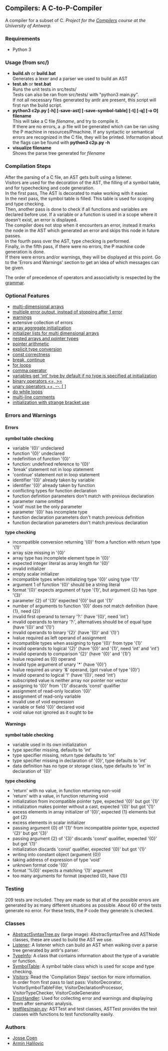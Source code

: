 ## Compilers: A C-to-P-Compiler

A compiler for a subset of C. _Project for the [Compilers](https://www.uantwerpen.be/popup/opleidingsonderdeel.aspx?catalognr=1001WETTEL&taal=en&aj=2015) course at the University of Antwerp._

### Requirements

*   Python 3

### Usage (from src/)

*   **build.sh** or **build.bat**  
    Generates a lexer and a parser we used to build an AST
*   **test.sh** or **test.bat**  
    Runs the unit tests in src/tests/  
    Tests can also be ran from src/tests/ with "python3 main.py".  
    If not all necessary files generated by antlr are present, this script will first run the build script.
*   **python3 c2p.py [-h] [-save-ast] [-save-symbol-table] [-t] [-q] [-o O] filename**  
    This will take a C file _filename_, and try to compile it.  
    If there are no errors, a .p file will be generated which can be ran using the P machine in resources/Pmachine. If any syntactic or semantical errors are recognized in the C file, they will be printed.
    Information about the flags can be found with **python3 c2p.py -h**
*   **visualize filename**  
    Shows the parse tree generated for _filename_

### Compilation Steps

After the parsing of a C file, an AST gets built using a listener.  
Visitors are used for the decoration of the AST, the filling of a symbol table, and for typechecking and code generation.  
In the first pass, The AST is decorated to make working with it easier.  
In the next pass, the symbol table is filled. This table is used for scoping and type checking.  
Then, another pass is done to check if all functions and variables are declared before use. If a variable or a function is used in a scope where it doesn't exist, an error is displayed.  
The compiler does not stop when it encounters an error, instead it marks the node in the AST which generated an error and skips this node in future passes.  
In the fourth pass over the AST, type checking is performed.  
Finally, in the fifth pass, if there were no errors, the P machine code generation is done.  
If there were errors and/or warnings, they will be displayed at this point. Go to the 'Errors and Warnings' section to get an idea of which messages can be given.

The order of precedence of operators and associativity is respected by the [grammar](src/C.g4).

### Optional Features

*   [multi-dimensional arrays](src/tests/programs/matrixMultiplication.c)
*   [multiple error output, instead of stopping after 1 error](src/tests/variable-declarations/char-arrays-pointers.txt)
*   [warnings](src/tests/function-declarations/22.txt)
*   extensive collection of errors
*   [array aggregate initialization](src/tests/misc/multidimensional-arrays.c)
*   [initializer lists for multi dimensional arrays](src/tests/misc/multidimensional-arrays.c)
*   [nested arrays and pointer types](src/tests/variable-declarations/multi-arrays-pointers.c)
*   [pointer arithmetic](src/tests/binary-operators/pointer-arithmetic.c)
*   [explicit type conversion](src/tests/programs/areaCirclePointer.c)
*   [const correctness](src/tests/const/10.c)
*   [break, continue](src/tests/misc/for-and-while.c)
*   [for loops](src/tests/misc/for-and-while.c)
*   [comma operator](src/tests/misc/global-var.c)
*   [variables get 'int' type by default if no type is specified at initialization](src/tests/function-declarations/23.c)
*   [binary operators <=, >=](src/tests/binary-operators/correct-literals.c)
*   [unary operators ++, --, [ ]](src/tests/unary-operators/5.c)
*   [do while loops](src/tests/misc/flow-control.c)
*   [multi-line comments](src/tests/programs/primsAlgorithm.c)
*   [initialization with strange bracket use](src/tests/variable-declarations/strange-brackets.c)

### Errors and Warnings

#### Errors

**symbol table checking**

*   variable '{0}' undeclared
*   function '{0}' undeclared
*   redefinition of function '{0}'
*   function: undefined reference to '{0}'
*   'break' statement not in loop statement
*   'continue' statement not in loop statement
*   identifier '{0}' already taken by variable
*   identifier '{0}' already taken by function
*   conflicting types for function declaration
*   function definition parameters don't match with previous declaration
*   parameter name omitted
*   'void' must be the only parameter
*   parameter '{0}' has incomplete type
*   function declaration parameters don't match previous definition
*   function declaration parameters don't match previous declaration

**type checking**

*   incompatible conversion returning '{0}' from a function with return type '{1}'
*   array size missing in '{0}'
*   array type has incomplete element type in '{0}'
*   expected integer literal as array length for '{0}'
*   invalid initializer
*   empty scalar initializer
*   incompatible types when initializing type '{0}' using type '{1}'
*   argument 1 of function '{0}' should be a string literal
*   format '{0}' expects argument of type '{1}', but argument {2} has type '{3}'
*   parameter {2} of '{3}' expected '{0}' but got '{1}'
*   number of arguments to function '{0}' does not match definition (have {1}, need {2})
*   invalid first operand to ternary '?:' (have '{0}', need 'int')
*   invalid operands to ternary '?:', alternatives should be of equal type (have '{0}' and '{1}')
*   invalid operands to binary '{2}' (have '{0}' and '{1}')
*   lvalue required as left operand of assignment
*   incompatible types when assigning to type '{0}' from type '{1}'
*   invalid operands to logical '{2}' (have '{0}' and '{1}', need 'int' and 'int')
*   invalid operands to comparison '{2}' (have '{0}' and '{1}')
*   lvalue required as {0} operand
*   invalid type argument of unary '*' (have '{0}')
*   lvalue required as unary '&' operand, (got rvalue of type '{0}')
*   invalid operand to logical '!' (have '{0}', need 'int')
*   subscripted value is neither array nor pointer nor vector
*   assigning to '{0}' from '{1}' discards 'const' qualifier
*   assignment of read-only location '{0}'
*   assignment of read-only variable
*   invalid use of void expression
*   variable or field '{0}' declared void
*   void value not ignored as it ought to be

#### Warnings

**symbol table checking**

*   variable used in its own initialization
*   type specifier missing, defaults to 'int'
*   type specifier missing, return type defaults to 'int'
*   type specifier missing in declaration of '{0}', type defaults to 'int'
*   data definition has no type or storage class, type defaults to 'int' in declaration of '{0}'

**type checking**

*   'return' with no value, in function returning non-void
*   'return' with a value, in function returning void
*   initialization from incompatible pointer type, expected '{0}' but got '{1}'
*   initialization makes pointer without a cast, expected '{0}' but got '{1}'
*   excess elements in array initializer of '{0}', expected {1} elements but got {2}
*   excess elements in scalar initializer
*   passing argument {0} of '{1}' from incompatible pointer type, expected '{2}' but got '{3}'
*   passing argument {2} of '{3}' discards 'const' qualifier, expected '{0}' but got '{1}'
*   initialization discards 'const' qualifier, expected '{0}' but got '{1}'
*   writing into constant object (argument {0})
*   taking address of expression of type ‘void’
*   unknown format code '{0}'
*   format '%{0}' expects a matching '{1}' argument
*   too many arguments for format (expected {0}, have {1})

### Testing

209 tests are included. They are made so that all of the possible errors are generated by as many different situations as possible. About 60 of the tests generate no error. For these tests, the P code they generate is checked.

### Classes

*   [AbstractSyntaxTree.py](images/AbstractSyntaxTree.png) (large image): AbstracSyntaxTree and ASTNode classes, these are used to build the AST we use.
*   [Listener](images/Listener.png): A listener which can build an AST when walking over a parse tree generated by antlr's parser.
*   [TypeInfo](images/TypeInfo.png): A class that contains information about the type of a variable or function.
*   [SymbolTable](images/SymbolTable.png): A symbol table class which is used for scope and type checking.
*   [Visitors](images/Visitors.png): Read the 'Compilation Steps' section for more information.  
    In order from first pass to last pass: VisitorDecorator, VisitorSymbolTableFiller, VisitorDeclarationProcessor, VisitorTypeChecker, VisitorCodeGenerator
*   [ErrorHandler](images/ErrorHandler.png): Used for collecting error and warnings and displaying them after semantic analysis.
*   [testfiles/main.py](images/testfiles-main.png): ASTTest and test classes, ASTTest provides the test classes with functions to test functionality easily.

### Authors
* [Josse Coen](https://github.com/jsscn)
* [Armin Halilovic](https://github.com/arminnh)
